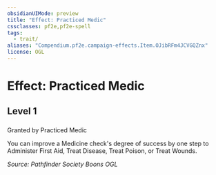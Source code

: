 ```yaml
---
obsidianUIMode: preview
title: "Effect: Practiced Medic"
cssclasses: pf2e,pf2e-spell
tags:
  - trait/
aliases: "Compendium.pf2e.campaign-effects.Item.OJibRFm4JCVGQZnx"
license: OGL
---
```

# Effect: Practiced Medic
## Level 1
### 






Granted by Practiced Medic

You can improve a Medicine check's degree of success by one step to Administer First Aid, Treat Disease, Treat Poison, or Treat Wounds.

*Source: Pathfinder Society Boons*
*OGL*